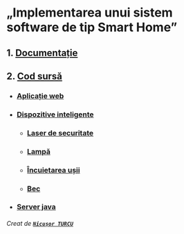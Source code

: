 # „Implementarea unui sistem software de tip Smart Home”

## 1. [Documentație](https://github.com/turcunicusor/Licenta/blob/master/Documentation "Apasă aici pentru a accesa documentația.")

## 2. [Cod sursă](https://github.com/turcunicusor/Licenta/tree/master/Source%20Code "Apasă aici pentru a accesa codul sursă.")
 * ### [Aplicație web](https://github.com/turcunicusor/Licenta/tree/master/Source%20Code/Frontend/smarthome "Apasă aici pentru a accesa codul sursă.")

 * ### [Dispozitive inteligente](https://github.com/turcunicusor/Licenta/tree/master/Source%20Code/Client/Devices "Apasă aici pentru a accesa codul sursă.")
   * ### [Laser de securitate](https://github.com/turcunicusor/Licenta/tree/master/Source%20Code/Client/Devices/SecurityLaser "Apasă aici pentru a accesa codul sursă.")
    * ### [Lampă](https://github.com/turcunicusor/Licenta/tree/master/Source%20Code/Client/Devices/Lamp "Apasă aici pentru a accesa codul sursă.")
    * ### [Încuietarea ușii](https://github.com/turcunicusor/Licenta/tree/master/Source%20Code/Client/Devices/DoorLock "Apasă aici pentru a accesa codul sursă.")
    * ### [Bec](https://github.com/turcunicusor/Licenta/tree/master/Source%20Code/Client/Devices/LightBulb "Apasă aici pentru a accesa codul sursă.")
 * ### [Server java](https://github.com/turcunicusor/Licenta/tree/master/Source%20Code/ServerSH "Apasă aici pentru a accesa codul sursă.")

###### Creat de [_**`Nicușor TURCU`**_](https://github.com/turcunicusor "Github")
